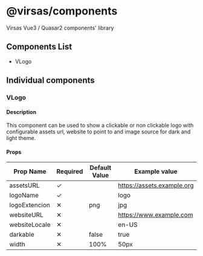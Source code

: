 # @virsas/components

Virsas Vue3 / Quasar2 components' library

## Components List

- VLogo

## Individual components

### VLogo

#### Description

This component can be used to show a clickable or non clickable logo with configurable assets url, website to point to and image source for dark and light theme.

#### Props

| Prop Name     | Required | Default Value | Example value              |
| ------------- | -------- | ------------- | -------------------------- |
| assetsURL     | &#10003; |               | https://assets.example.org |
| logoName      | &#10003; |               | logo                       |
| logoExtencion | &#10005; | png           | jpg                        |
| websiteURL    | &#10005; |               | https://www.example.com    |
| websiteLocale | &#10005; |               | en-US                      |
| darkable      | &#10005; | false         | true                       |
| width         | &#10005; | 100%          | 50px                       |
